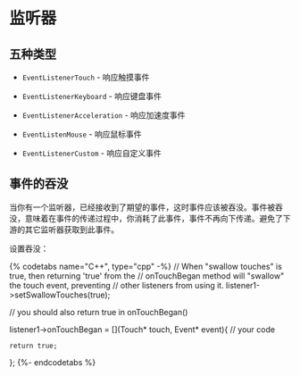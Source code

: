 # 监听器

## 五种类型

* `EventListenerTouch` - 响应触摸事件

* `EventListenerKeyboard` - 响应键盘事件

* `EventListenerAcceleration` - 响应加速度事件

* `EventListenMouse` - 响应鼠标事件

* `EventListenerCustom` - 响应自定义事件

## 事件的吞没

当你有一个监听器，已经接收到了期望的事件，这时事件应该被吞没。事件被吞没，意味着在事件的传递过程中，你消耗了此事件，事件不再向下传递。避免了下游的其它监听器获取到此事件。

设置吞没：

{% codetabs name="C++", type="cpp" -%}
// When "swallow touches" is true, then returning 'true' from the
// onTouchBegan method will "swallow" the touch event, preventing
// other listeners from using it.
listener1->setSwallowTouches(true);

// you should also return true in onTouchBegan()

listener1->onTouchBegan = [](Touch* touch, Event* event){
    // your code

    return true;
};
{%- endcodetabs %}
